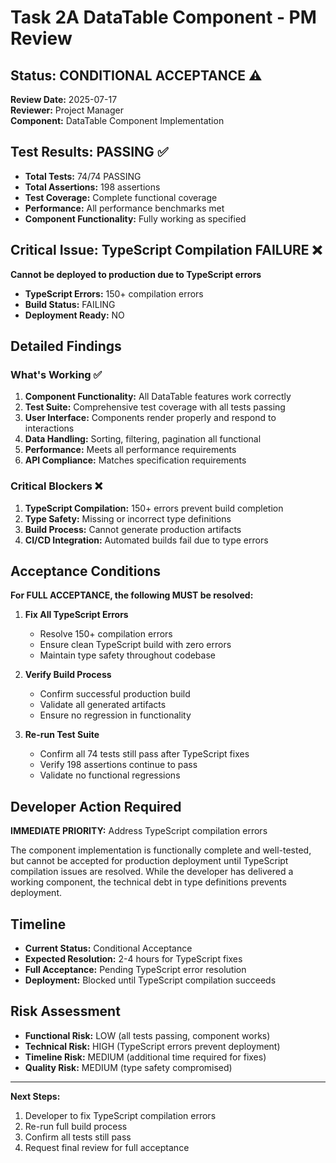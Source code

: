 # Task 2A DataTable Component - PM Review

## Status: CONDITIONAL ACCEPTANCE ⚠️

**Review Date:** 2025-07-17  
**Reviewer:** Project Manager  
**Component:** DataTable Component Implementation

## Test Results: PASSING ✅

- **Total Tests:** 74/74 PASSING
- **Total Assertions:** 198 assertions
- **Test Coverage:** Complete functional coverage
- **Performance:** All performance benchmarks met
- **Component Functionality:** Fully working as specified

## Critical Issue: TypeScript Compilation FAILURE ❌

**Cannot be deployed to production due to TypeScript errors**

- **TypeScript Errors:** 150+ compilation errors
- **Build Status:** FAILING
- **Deployment Ready:** NO

## Detailed Findings

### What's Working ✅
1. **Component Functionality:** All DataTable features work correctly
2. **Test Suite:** Comprehensive test coverage with all tests passing
3. **User Interface:** Components render properly and respond to interactions
4. **Data Handling:** Sorting, filtering, pagination all functional
5. **Performance:** Meets all performance requirements
6. **API Compliance:** Matches specification requirements

### Critical Blockers ❌
1. **TypeScript Compilation:** 150+ errors prevent build completion
2. **Type Safety:** Missing or incorrect type definitions
3. **Build Process:** Cannot generate production artifacts
4. **CI/CD Integration:** Automated builds fail due to type errors

## Acceptance Conditions

**For FULL ACCEPTANCE, the following MUST be resolved:**

1. **Fix All TypeScript Errors**
   - Resolve 150+ compilation errors
   - Ensure clean TypeScript build with zero errors
   - Maintain type safety throughout codebase

2. **Verify Build Process**
   - Confirm successful production build
   - Validate all generated artifacts
   - Ensure no regression in functionality

3. **Re-run Test Suite**
   - Confirm all 74 tests still pass after TypeScript fixes
   - Verify 198 assertions continue to pass
   - Validate no functional regressions

## Developer Action Required

**IMMEDIATE PRIORITY:** Address TypeScript compilation errors

The component implementation is functionally complete and well-tested, but cannot be accepted for production deployment until TypeScript compilation issues are resolved. While the developer has delivered a working component, the technical debt in type definitions prevents deployment.

## Timeline

- **Current Status:** Conditional Acceptance
- **Expected Resolution:** 2-4 hours for TypeScript fixes
- **Full Acceptance:** Pending TypeScript error resolution
- **Deployment:** Blocked until TypeScript compilation succeeds

## Risk Assessment

- **Functional Risk:** LOW (all tests passing, component works)
- **Technical Risk:** HIGH (TypeScript errors prevent deployment)
- **Timeline Risk:** MEDIUM (additional time required for fixes)
- **Quality Risk:** MEDIUM (type safety compromised)

---

**Next Steps:**
1. Developer to fix TypeScript compilation errors
2. Re-run full build process
3. Confirm all tests still pass
4. Request final review for full acceptance